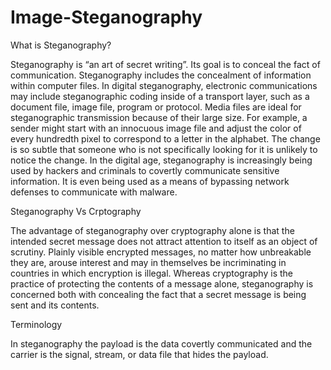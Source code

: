 # Image-Steganography

What is Steganography?
  
  Steganography is “an art of secret writing”. Its goal is to conceal the fact of communication. Steganography includes the concealment of information within computer files. In digital steganography, electronic communications may include steganographic coding inside of a transport layer, such as a document file, image file, program or protocol. Media files are ideal for steganographic transmission because of their large size. For example, a sender might start with an innocuous image file and adjust the color of every hundredth pixel to correspond to a letter in the alphabet. The change is so subtle that someone who is not specifically looking for it is unlikely to notice the change.
In the digital age, steganography is increasingly being used by hackers and criminals to covertly communicate sensitive information. It is even being used as a means of bypassing network defenses to communicate with malware.



Steganography Vs Crptography

The advantage of steganography over cryptography alone is that the intended secret message does not attract attention to itself as an object of scrutiny. Plainly visible encrypted messages, no matter how unbreakable they are, arouse interest and may in themselves be incriminating in countries in which encryption is illegal.
Whereas cryptography is the practice of protecting the contents of a message alone, steganography is concerned both with concealing the fact that a secret message is being sent and its contents.



Terminology

In steganography the payload is the data covertly communicated and the carrier is the signal, stream, or data file that hides the payload.



